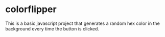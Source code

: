# colorflipper


This is a basic javascript project that generates a random hex color in the background every time the button is clicked.

